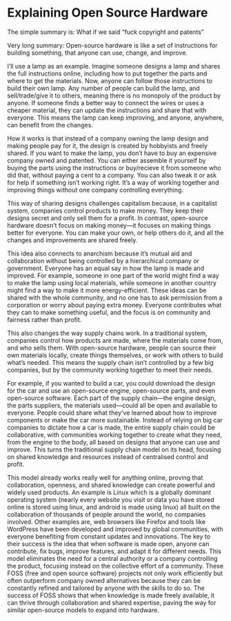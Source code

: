 # Explaining Open Source Hardware

The simple summary is: What if we said “fuck copyright and patents”

Very long summary: 
Open-source hardware is like a set of instructions for building something, that anyone can use, change, and improve. 

I’ll use a lamp as an example. Imagine someone designs a lamp and shares the full instructions online, including how to put together the parts and where to get the materials. Now, anyone can follow those instructions to build their own lamp. Any number of people can build the lamp, and sell/trade/give it to others, meaning there is no monopoly of the product by anyone. If someone finds a better way to connect the wires or uses a cheaper material, they can update the instructions and share that with everyone. This means the lamp can keep improving, and anyone, anywhere, can benefit from the changes.

How it works is that instead of a company owning the lamp design and making people pay for it, the design is created by hobbyists and freely shared. If you want to make the lamp, you don’t have to buy an expensive company owned and patented. You can either assemble it yourself by buying the parts using the instructions or buy/recieve it from someone who did that, without paying a cent to a company. You can also tweak it or ask for help if something isn’t working right. It’s a way of working together and improving things without one company controlling everything.

This way of sharing designs challenges capitalism because, in a capitalist system, companies control products to make money. They keep their designs secret and only sell them for a profit. In contrast, open-source hardware doesn’t focus on making money—it focuses on making things better for everyone. You can make your own, or help others do it, and all the changes and improvements are shared freely.

This idea also connects to anarchism because it’s mutual aid and collaboration without being controlled by a hierarchical company or government. Everyone has an equal say in how the lamp is made and improved. For example, someone in one part of the world might find a way to make the lamp using local materials, while someone in another country might find a way to make it more energy-efficient. These ideas can be shared with the whole community, and no one has to ask permission from a corporation or worry about paying extra money. Everyone contributes what they can to make something useful, and the focus is on community and fairness rather than profit.

This also changes the way supply chains work. In a traditional system, companies control how products are made, where the materials come from, and who sells them. With open-source hardware, people can source their own materials locally, create things themselves, or work with others to build what’s needed. This means the supply chain isn’t controlled by a few big companies, but by the community working together to meet their needs.

For example, if you wanted to build a car, you could download the design for the car and use an open-source engine, open-source parts, and even open-source software. Each part of the supply chain—the engine design, the parts suppliers, the materials used—could all be open and available to everyone. People could share what they’ve learned about how to improve components or make the car more sustainable. Instead of relying on big car companies to dictate how a car is made, the entire supply chain could be collaborative, with communities working together to create what they need, from the engine to the body, all based on designs that anyone can use and improve. This turns the traditional supply chain model on its head, focusing on shared knowledge and resources instead of centralised control and profit.

This model already works really well for anything online, proving that collaboration, openness, and shared knowledge can create powerful and widely used products. An example is Linux which is a globally dominant operating system (nearly every website you visit or data you have stored online is stored using linux, and android is made using linux) all built on the collaboration of thousands of people around the world, no companies involved. Other examples are, web browsers like Firefox and tools like WordPress have been developed and improved by global communities, with everyone benefiting from constant updates and innovations. The key to their success is the idea that when software is made open, anyone can contribute, fix bugs, improve features, and adapt it for different needs. This model eliminates the need for a central authority or a company controlling the product, focusing instead on the collective effort of a community. These FOSS (free and open source software) projects not only work efficiently but often outperform company owned alternatives because they can be constantly refined and tailored by anyone with the skills to do so. The success of FOSS shows that when knowledge is made freely available, it can thrive through collaboration and shared expertise, paving the way for similar open-source models to expand into hardware.